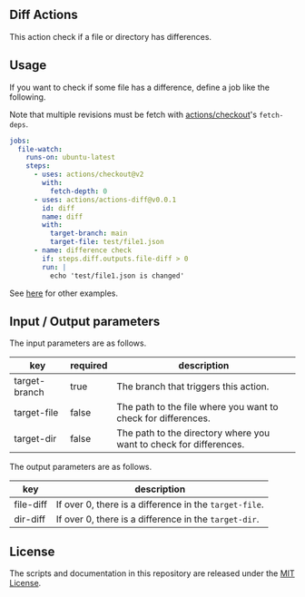 Diff Actions
---

This action check if a file or directory has differences.

## Usage

If you want to check if some file has a difference, define a job like the following.

Note that multiple revisions must be fetch with [actions/checkout](https://github.com/actions/checkout)'s `fetch-deps`.

```yaml
jobs:
  file-watch:
    runs-on: ubuntu-latest
    steps:
      - uses: actions/checkout@v2
        with:
          fetch-depth: 0
      - uses: actions/actions-diff@v0.0.1
        id: diff
        name: diff
        with:
          target-branch: main
          target-file: test/file1.json
      - name: difference check
        if: steps.diff.outputs.file-diff > 0
        run: |
          echo 'test/file1.json is changed'
```

See [here](https://github.com/hyorimitsu/actions-diff/blob/main/.github/workflows/example.yaml) for other examples.

## Input / Output parameters

The input parameters are as follows.

|key          |required|description|
|-------------|--------|-----------|
|target-branch|true    |The branch that triggers this action.|
|target-file  |false   |The path to the file where you want to check for differences.|
|target-dir   |false   |The path to the directory where you want to check for differences.|

The output parameters are as follows.

|key      |description|
|---------|-----------|
|file-diff|If over 0, there is a difference in the `target-file`.|
|dir-diff |If over 0, there is a difference in the `target-dir`.|

## License

The scripts and documentation in this repository are released under the [MIT License](https://github.com/hyorimitsu/actions-diff/blob/main/LICENSE).
